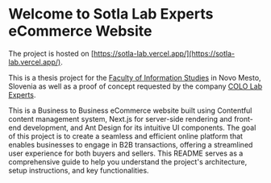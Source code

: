 # Welcome to Sotla Lab Experts eCommerce Website

The project is hosted on [https://sotla-lab.vercel.app/](https://sotla-lab.vercel.app/).

This is a thesis project for the [Faculty of Information Studies](https://fis.unm.si) in Novo Mesto, Slovenia as well as
a proof of concept requested by the company [COLO Lab Experts](https://colo.si).

This is a Business to Business eCommerce website built using Contentful content management system, Next.js for
server-side rendering and front-end development, and Ant Design for its intuitive UI components. The goal of this
project is to create a seamless and efficient online platform that enables businesses to engage in B2B transactions,
offering a streamlined user experience for both buyers and sellers. This README serves as a comprehensive guide to help
you understand the project's architecture, setup instructions, and key functionalities.
